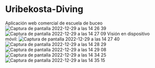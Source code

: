 # Uribekosta-Diving
Aplicación web comercial de escuela de buceo
![Captura de pantalla 2022-12-29 a las 14 26 39](https://user-images.githubusercontent.com/113461287/209985544-ea6edb30-bb6e-45e4-8234-5ddec56751e0.png)
![Captura de pantalla 2022-12-29 a las 14 27 09](https://user-images.githubusercontent.com/113461287/209985556-3c5b8e12-88e9-4034-840a-9b6f522b5589.png)
Visión en dispositivo móvil:
![Captura de pantalla 2022-12-29 a las 14 27 40](https://user-images.githubusercontent.com/113461287/209985559-8eeea501-0462-418f-b55e-6e83fb560024.png)
![Captura de pantalla 2022-12-29 a las 14 28 29](https://user-images.githubusercontent.com/113461287/209985561-a008a422-2aaa-4ff3-afbf-b5d3217ad29f.png)
![Captura de pantalla 2022-12-29 a las 14 29 08](https://user-images.githubusercontent.com/113461287/209985563-749b06b4-a737-46c9-9023-acfc41ae22b1.png)
![Captura de pantalla 2022-12-29 a las 14 34 25](https://user-images.githubusercontent.com/113461287/209985567-5822ba00-2262-45c7-b5e1-8642d5576441.png)
![Captura de pantalla 2022-12-29 a las 14 35 15](https://user-images.githubusercontent.com/113461287/209985569-222d66bb-e542-4527-8c8e-d3d977125805.png)
